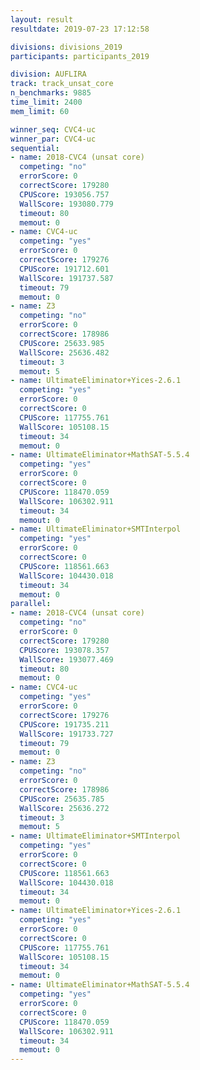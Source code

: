 ```yaml
---
layout: result
resultdate: 2019-07-23 17:12:58

divisions: divisions_2019
participants: participants_2019

division: AUFLIRA
track: track_unsat_core
n_benchmarks: 9885
time_limit: 2400
mem_limit: 60

winner_seq: CVC4-uc
winner_par: CVC4-uc
sequential:
- name: 2018-CVC4 (unsat core)
  competing: "no"
  errorScore: 0
  correctScore: 179280
  CPUScore: 193056.757
  WallScore: 193080.779
  timeout: 80
  memout: 0
- name: CVC4-uc
  competing: "yes"
  errorScore: 0
  correctScore: 179276
  CPUScore: 191712.601
  WallScore: 191737.587
  timeout: 79
  memout: 0
- name: Z3
  competing: "no"
  errorScore: 0
  correctScore: 178986
  CPUScore: 25633.985
  WallScore: 25636.482
  timeout: 3
  memout: 5
- name: UltimateEliminator+Yices-2.6.1
  competing: "yes"
  errorScore: 0
  correctScore: 0
  CPUScore: 117755.761
  WallScore: 105108.15
  timeout: 34
  memout: 0
- name: UltimateEliminator+MathSAT-5.5.4
  competing: "yes"
  errorScore: 0
  correctScore: 0
  CPUScore: 118470.059
  WallScore: 106302.911
  timeout: 34
  memout: 0
- name: UltimateEliminator+SMTInterpol
  competing: "yes"
  errorScore: 0
  correctScore: 0
  CPUScore: 118561.663
  WallScore: 104430.018
  timeout: 34
  memout: 0
parallel:
- name: 2018-CVC4 (unsat core)
  competing: "no"
  errorScore: 0
  correctScore: 179280
  CPUScore: 193078.357
  WallScore: 193077.469
  timeout: 80
  memout: 0
- name: CVC4-uc
  competing: "yes"
  errorScore: 0
  correctScore: 179276
  CPUScore: 191735.211
  WallScore: 191733.727
  timeout: 79
  memout: 0
- name: Z3
  competing: "no"
  errorScore: 0
  correctScore: 178986
  CPUScore: 25635.785
  WallScore: 25636.272
  timeout: 3
  memout: 5
- name: UltimateEliminator+SMTInterpol
  competing: "yes"
  errorScore: 0
  correctScore: 0
  CPUScore: 118561.663
  WallScore: 104430.018
  timeout: 34
  memout: 0
- name: UltimateEliminator+Yices-2.6.1
  competing: "yes"
  errorScore: 0
  correctScore: 0
  CPUScore: 117755.761
  WallScore: 105108.15
  timeout: 34
  memout: 0
- name: UltimateEliminator+MathSAT-5.5.4
  competing: "yes"
  errorScore: 0
  correctScore: 0
  CPUScore: 118470.059
  WallScore: 106302.911
  timeout: 34
  memout: 0
---
```

